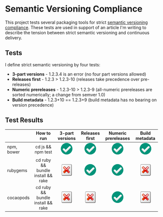 Semantic Versioning Compliance
==============================

This project tests several packaging tools for strict [semantic versioning compliance](http://semver.org/).
These tests are used in support of an article I'm writing to describe the tension between strict semantic
versioning and continuous delivery.

## Tests

I define strict semantic versioning by four tests:

* **3-part versions** - 1.2.3.4 is an error (no four part versions allowed)
* **Releases first** - 1.2.3 > 1.2.3-10 (releases take precedence over pre-releases)
* **Numeric prereleases** - 1.2.3-10 > 1.2.3-9 (all-numeric prereleases are sorted numerically; a change from semver 1.0)
* **Build metadata** - 1.2.3+10 == 1.2.3+9 (build metadata has no bearing on version precedence)


## Test Results

|           |How to run                        |3-part versions |Releases first |Numeric prereleases |Build metadata |
|-----------|:--------------------------------:|:--------------:|:-------------:|:------------------:|:-------------:|
|npm, bower |cd js && npm test                 | ![PASS][pass]  | ![PASS][pass] | ![PASS][pass]      | ![PASS][pass] |
|rubygems   |cd ruby && bundle install && rake | ![FAIL][fail]  | ![PASS][pass] | ![PASS][pass]      | ![FAIL][fail] |
|cocaopods  |cd ruby && bundle install && rake | ![FAIL][fail]  | ![FAIL][fail] | ![PASS][pass]      | ![FAIL][fail] |


[pass]: https://github.com/bbyars/semver-compliance/blob/master/images/success.png?raw=true "PASS"
[fail]: https://github.com/bbyars/semver-compliance/blob/master/images/fail.png?raw=true "FAIL"
